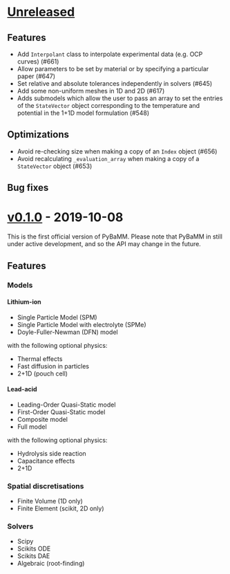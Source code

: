 # [Unreleased](https://github.com/pybamm-team/PyBaMM)

## Features

- Add `Interpolant` class to interpolate experimental data (e.g. OCP curves) (#661)
- Allow parameters to be set by material or by specifying a particular paper (#647)
- Set relative and absolute tolerances independently in solvers (#645)
- Add some non-uniform meshes in 1D and 2D (#617)
- Adds submodels which allow the user to pass an array to set the entries of the `StateVector`
  object corresponding to the temperature and potential in the 1+1D model formulation (#548) 

## Optimizations

- Avoid re-checking size when making a copy of an `Index` object (#656)
- Avoid recalculating `_evaluation_array` when making a copy of a `StateVector` object (#653)

## Bug fixes

# [v0.1.0](https://github.com/pybamm-team/PyBaMM/tree/v0.1.0) - 2019-10-08

This is the first official version of PyBaMM.
Please note that PyBaMM in still under active development, and so the API may change in the future.

## Features

### Models

#### Lithium-ion

- Single Particle Model (SPM)
- Single Particle Model with electrolyte (SPMe)
- Doyle-Fuller-Newman (DFN) model

with the following optional physics:

- Thermal effects
- Fast diffusion in particles
- 2+1D (pouch cell)

#### Lead-acid

- Leading-Order Quasi-Static model
- First-Order Quasi-Static model
- Composite model
- Full model

with the following optional physics:

- Hydrolysis side reaction
- Capacitance effects
- 2+1D


### Spatial discretisations

- Finite Volume (1D only)
- Finite Element (scikit, 2D only)

### Solvers

- Scipy
- Scikits ODE
- Scikits DAE
- Algebraic (root-finding)
